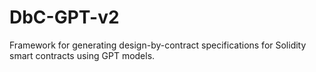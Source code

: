 # DbC-GPT-v2
Framework for generating design-by-contract specifications for Solidity smart contracts using GPT models.
